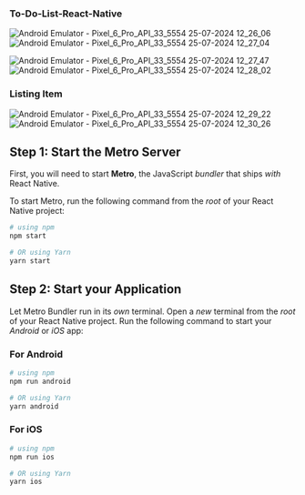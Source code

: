 ### To-Do-List-React-Native

![Android Emulator - Pixel_6_Pro_API_33_5554 25-07-2024 12_26_06](https://github.com/user-attachments/assets/d06eff2d-739c-4f73-82f9-6d13d9e1f6ec)     ![Android Emulator - Pixel_6_Pro_API_33_5554 25-07-2024 12_27_04](https://github.com/user-attachments/assets/ee3ee75a-5074-4827-bcf0-c050f75f23c2)


![Android Emulator - Pixel_6_Pro_API_33_5554 25-07-2024 12_27_47](https://github.com/user-attachments/assets/643c8e5f-2500-415d-964a-565bb9915d01)   ![Android Emulator - Pixel_6_Pro_API_33_5554 25-07-2024 12_28_02](https://github.com/user-attachments/assets/db5d8c49-86cf-4915-b6ac-b858ffc09ebf)

 
### Listing Item

![Android Emulator - Pixel_6_Pro_API_33_5554 25-07-2024 12_29_22](https://github.com/user-attachments/assets/c42953d0-99b7-4b0b-b4ee-de6c79a52fa1)   ![Android Emulator - Pixel_6_Pro_API_33_5554 25-07-2024 12_30_26](https://github.com/user-attachments/assets/f610602d-21cc-467d-b402-3a522b34ebe9)




## Step 1: Start the Metro Server

First, you will need to start **Metro**, the JavaScript _bundler_ that ships _with_ React Native.

To start Metro, run the following command from the _root_ of your React Native project:

```bash
# using npm
npm start

# OR using Yarn
yarn start
```

## Step 2: Start your Application

Let Metro Bundler run in its _own_ terminal. Open a _new_ terminal from the _root_ of your React Native project. Run the following command to start your _Android_ or _iOS_ app:

### For Android

```bash
# using npm
npm run android

# OR using Yarn
yarn android
```

### For iOS

```bash
# using npm
npm run ios

# OR using Yarn
yarn ios
```
